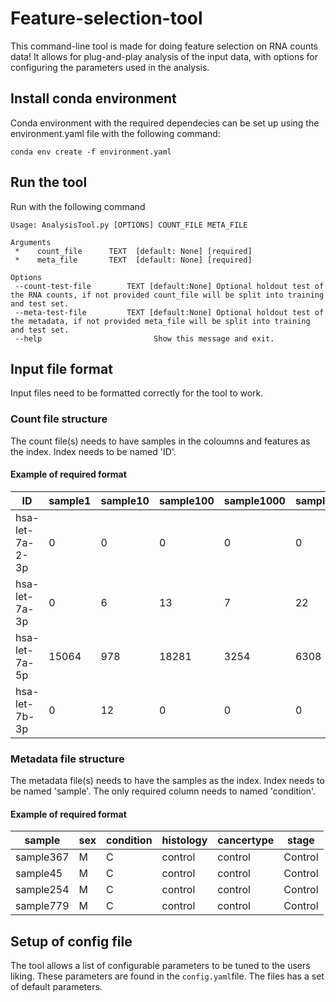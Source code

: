 # Feature-selection-tool
This command-line tool is made for doing feature selection on RNA counts data! It allows for plug-and-play analysis of the input data, with options for configuring the parameters used in the analysis.

## Install conda environment
Conda environment with the required dependecies can be set up using the environment.yaml file with the following command:

```
conda env create -f environment.yaml
```
 
## Run the tool

Run with the following command
```
Usage: AnalysisTool.py [OPTIONS] COUNT_FILE META_FILE

Arguments 
 *    count_file      TEXT  [default: None] [required] 
 *    meta_file       TEXT  [default: None] [required]

Options  
 --count-test-file        TEXT [default:None] Optional holdout test of the RNA counts, if not provided count_file will be split into training and test set.                                                                                                    
 --meta-test-file         TEXT [default:None] Optional holdout test of the metadata, if not provided meta_file will be split into training and test set.
 --help                         Show this message and exit.       
```


## Input file format
Input files need to be formatted correctly for the tool to work. 

### Count file structure
The count file(s) needs to have samples in the coloumns and features as the index. Index needs to be named 'ID'.

#### Example of required format

| ID              | sample1 | sample10 | sample100 | sample1000 | sample1001 |
|-----------------|---------|----------|-----------|------------|------------|
| hsa-let-7a-2-3p |    0    |    0     |     0     |     0      |     0      |
| hsa-let-7a-3p   |    0    |    6     |    13     |     7      |    22      |
| hsa-let-7a-5p   |  15064  |   978    |   18281   |   3254     |   6308     |
| hsa-let-7b-3p   |    0    |    12    |     0     |     0      |     0      |

### Metadata file structure
The metadata file(s) needs to have the samples as the index. Index needs to be named 'sample'. The only required column needs to named 'condition'. 

#### Example of required format
| sample    | sex | condition | histology | cancertype | stage   |
|-----------|-----|-----------|-----------|------------|---------|
| sample367 | M   | C         | control   | control    | Control |
| sample45  | M   | C         | control   | control    | Control |
| sample254 | M   | C         | control   | control    | Control |
| sample779 | M   | C         | control   | control    | Control |

## Setup of config file
The tool allows a list of configurable parameters to be tuned to the users liking. These parameters are found in the ```config.yaml```file. The files has a set of default parameters.
